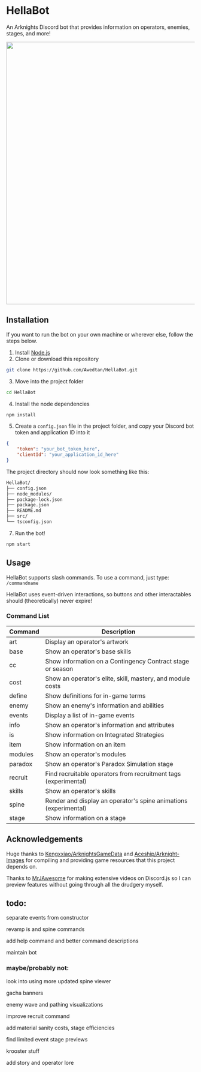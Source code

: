 # HellaBot

An Arknights Discord bot that provides information on operators, enemies, stages, and more!

<img src="https://raw.githubusercontent.com/Awedtan/HellaBot-Assets/main/readme/demo.gif" height="700"/>

## Installation

If you want to run the bot on your own machine or wherever else, follow the steps below.

1. Install [Node.js](https://nodejs.org/en)
2. Clone or download this repository
```sh
git clone https://github.com/Awedtan/HellaBot.git
```
3. Move into the project folder
```sh
cd HellaBot
```
4. Install the node dependencies
```sh
npm install
```
5. Create a `config.json` file in the project folder, and copy your Discord bot token and application ID into it
```json
{
    "token": "your_bot_token_here",
    "clientId": "your_application_id_here"
}
```
The project directory should now look something like this:
```sh
HellaBot/
├── config.json
├── node_modules/
├── package-lock.json
├── package.json
├── README.md
├── src/
└── tsconfig.json
```
7. Run the bot!
```sh
npm start
```

## Usage

HellaBot supports slash commands. To use a command, just type: `/commandname`

HellaBot uses event-driven interactions, so buttons and other interactables should (theoretically) never expire!

### Command List

| Command | Description                                                      |
|---------|------------------------------------------------------------------|
| art     | Display an operator's artwork                                    |
| base    | Show an operator's base skills                                   |
| cc      | Show information on a Contingency Contract stage or season       |
| cost    | Show an operator's elite, skill, mastery, and module costs       |
| define  | Show definitions for in-game terms                               |
| enemy   | Show an enemy's information and abilities                        |
| events  | Display a list of in-game events                                 |
| info    | Show an operator's information and attributes                    |
| is      | Show information on Integrated Strategies                        |
| item    | Show information on an item                                      |
| modules | Show an operator's modules                                       |
| paradox | Show an operator's Paradox Simulation stage                      |
| recruit | Find recruitable operators from recruitment tags (experimental)  |
| skills  | Show an operator's skills                                        |
| spine   | Render and display an operator's spine animations (experimental) |
| stage   | Show information on a stage                                      |

## Acknowledgements

Huge thanks to [Kengxxiao/ArknightsGameData](https://github.com/Kengxxiao/ArknightsGameData) and [Aceship/Arknight-Images](https://github.com/Aceship/Arknight-Images) for compiling and providing game resources that this project depends on.

Thanks to [MrJAwesome](https://www.youtube.com/@MrJAwesomeYT) for making extensive videos on Discord.js so I can preview features without going through all the drudgery myself.

## todo:

separate events from constructor

revamp is and spine commands

add help command and better command descriptions

maintain bot

### maybe/probably not:

look into using more updated spine viewer

gacha banners

enemy wave and pathing visualizations

improve recruit command

add material sanity costs, stage efficiencies

find limited event stage previews

krooster stuff

add story and operator lore
